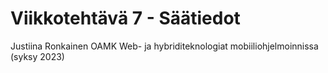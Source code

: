 # Viikkotehtävä 7 - Säätiedot

Justiina Ronkainen
OAMK
Web- ja hybriditeknologiat mobiiliohjelmoinnissa (syksy 2023)
